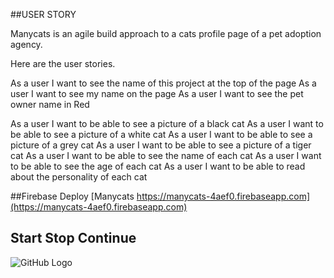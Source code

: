 ##USER STORY

Manycats is an agile build approach to a cats profile page of a pet adoption agency.

Here are the user stories.


As a user I want to see the name of this project at the top of the page
As a user I want to see my name on the page
As a user I want to see the pet owner name in Red


As a user I want to be able to see a picture of a black cat
As a user I want to be able to see a picture of a white cat
As a user I want to be able to see a picture of a grey cat
As a user I want to be able to see a picture of a tiger cat
As a user I want to be able to see the name of each cat
As a user I want to be able to see the age of each cat
As a user I want to be able to read about the personality of each cat


##Firebase Deploy
[Manycats https://manycats-4aef0.firebaseapp.com](https://manycats-4aef0.firebaseapp.com)

## Start Stop Continue 
![GitHub Logo](/images/logo.png)

